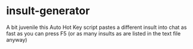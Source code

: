 # insult-generator
A bit juvenile this Auto Hot Key script pastes a different insult into chat as fast as you can press F5 (or as many insults as are listed in the text file anyway)

